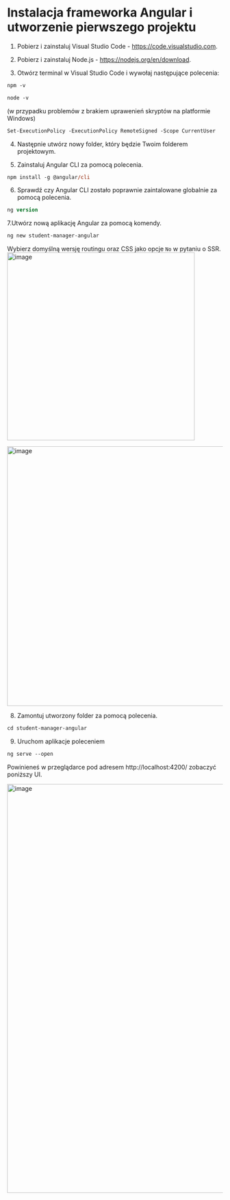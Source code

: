 # Instalacja frameworka Angular i utworzenie pierwszego projektu

1. Pobierz i zainstaluj Visual Studio Code - https://code.visualstudio.com.

2. Pobierz i zainstaluj Node.js - https://nodejs.org/en/download.

3. Otwórz terminal w Visual Studio Code i wywołaj następujące polecenia:

```ps
npm -v
```

```ps
node -v
```

(w przypadku problemów z brakiem uprawenień skryptów na platformie Windows)

```ps
Set-ExecutionPolicy -ExecutionPolicy RemoteSigned -Scope CurrentUser
```

4. Następnie utwórz nowy folder, który będzie Twoim folderem projektowym. 


5. Zainstaluj Angular CLI za pomocą polecenia.

```ps
npm install -g @angular/cli
```

6. Sprawdź czy Angular CLI zostało poprawnie zaintalowane globalnie za pomocą polecenia.

```ps
ng version
```

7.Utwórz nową aplikację Angular za pomocą komendy.

```ps
ng new student-manager-angular
```
Wybierz domyślną wersję routingu oraz CSS jako opcje `No` w pytaniu o SSR.
<img width="438" alt="image" src="https://github.com/sobierajpawel/ZDJAVApol142_frontend/assets/18425360/a938b80c-5572-4c23-ac05-ad265a9c95ea">

<img width="605" alt="image" src="https://github.com/sobierajpawel/ZDJAVApol142_frontend/assets/18425360/b166001a-f3c3-4615-90b4-c03a6e8f171b">

8. Zamontuj utworzony folder za pomocą polecenia.

```ps
cd student-manager-angular
```

9. Uruchom aplikacje poleceniem 

```ps
ng serve --open
```

Powinieneś w przeglądarce pod adresem http://localhost:4200/ zobaczyć poniższy UI.

<img width="953" alt="image" src="https://github.com/sobierajpawel/ZDJAVApol142_frontend/assets/18425360/86551166-ac0d-416b-9484-c671defb685e">

